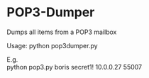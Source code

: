 # POP3-Dumper
Dumps all items from a POP3 mailbox  
  
Usage: python pop3dumper.py <username> <password> <ip> <port>  
  
E.g.  
python pop3.py boris secret1! 10.0.0.27 55007
